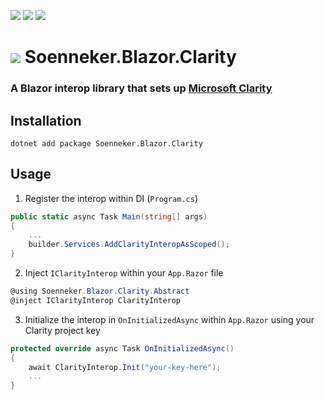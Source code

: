 [![](https://img.shields.io/nuget/v/Soenneker.Blazor.Clarity.svg?style=for-the-badge)](https://www.nuget.org/packages/Soenneker.Blazor.Clarity/)
[![](https://img.shields.io/github/actions/workflow/status/soenneker/soenneker.blazor.clarity/publish-package.yml?style=for-the-badge)](https://github.com/soenneker/soenneker.blazor.clarity/actions/workflows/publish-package.yml)
[![](https://img.shields.io/nuget/dt/Soenneker.Blazor.Clarity.svg?style=for-the-badge)](https://www.nuget.org/packages/Soenneker.Blazor.Clarity/)

# ![](https://user-images.githubusercontent.com/4441470/224455560-91ed3ee7-f510-4041-a8d2-3fc093025112.png) Soenneker.Blazor.Clarity
### A Blazor interop library that sets up [Microsoft Clarity](https://clarity.microsoft.com/)

## Installation

```
dotnet add package Soenneker.Blazor.Clarity
```

## Usage

1. Register the interop within DI (`Program.cs`)

```csharp
public static async Task Main(string[] args)
{
    ...
    builder.Services.AddClarityInteropAsScoped();
}
```

2. Inject `IClarityInterop` within your `App.Razor` file

```csharp
@using Soenneker.Blazor.Clarity.Abstract
@inject IClarityInterop ClarityInterop
```

3. Initialize the interop in `OnInitializedAsync` within `App.Razor` using your Clarity project key

```csharp
protected override async Task OnInitializedAsync()
{
    await ClarityInterop.Init("your-key-here");
    ...
}
```
